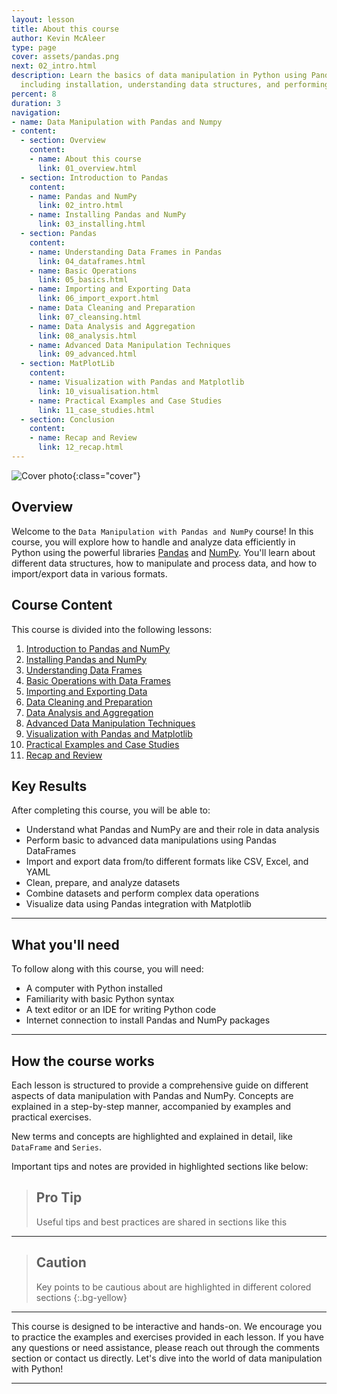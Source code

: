 ```yaml
---
layout: lesson
title: About this course
author: Kevin McAleer
type: page
cover: assets/pandas.png
next: 02_intro.html
description: Learn the basics of data manipulation in Python using Pandas and NumPy,
  including installation, understanding data structures, and performing data operations.
percent: 8
duration: 3
navigation:
- name: Data Manipulation with Pandas and Numpy
- content:
  - section: Overview
    content:
    - name: About this course
      link: 01_overview.html
  - section: Introduction to Pandas
    content:
    - name: Pandas and NumPy
      link: 02_intro.html
    - name: Installing Pandas and NumPy
      link: 03_installing.html
  - section: Pandas
    content:
    - name: Understanding Data Frames in Pandas
      link: 04_dataframes.html
    - name: Basic Operations
      link: 05_basics.html
    - name: Importing and Exporting Data
      link: 06_import_export.html
    - name: Data Cleaning and Preparation
      link: 07_cleansing.html
    - name: Data Analysis and Aggregation
      link: 08_analysis.html
    - name: Advanced Data Manipulation Techniques
      link: 09_advanced.html
  - section: MatPlotLib
    content:
    - name: Visualization with Pandas and Matplotlib
      link: 10_visualisation.html
    - name: Practical Examples and Case Studies
      link: 11_case_studies.html
  - section: Conclusion
    content:
    - name: Recap and Review
      link: 12_recap.html
---
```



![Cover photo]({{page.cover}}){:class="cover"}

## Overview

Welcome to the `Data Manipulation with Pandas and NumPy` course! In this course, you will explore how to handle and analyze data efficiently in Python using the powerful libraries [Pandas](/resources/glossary#pandas) and [NumPy](/resources/glossary#numpy). You'll learn about different data structures, how to manipulate and process data, and how to import/export data in various formats.

## Course Content

This course is divided into the following lessons:

1. [Introduction to Pandas and NumPy](02_intro)
2. [Installing Pandas and NumPy](03_installing)
3. [Understanding Data Frames](04_dataframes)
4. [Basic Operations with Data Frames](05_basics)
5. [Importing and Exporting Data](06_import_export)
6. [Data Cleaning and Preparation](07_cleansing)
7. [Data Analysis and Aggregation](08_analysis)
8. [Advanced Data Manipulation Techniques](09_advanced)
9. [Visualization with Pandas and Matplotlib](10_visualisation)
10. [Practical Examples and Case Studies](11_case_studies)
11. [Recap and Review](12_recap)

## Key Results

After completing this course, you will be able to:

* Understand what Pandas and NumPy are and their role in data analysis
* Perform basic to advanced data manipulations using Pandas DataFrames
* Import and export data from/to different formats like CSV, Excel, and YAML
* Clean, prepare, and analyze datasets
* Combine datasets and perform complex data operations
* Visualize data using Pandas integration with Matplotlib

---

## What you'll need

To follow along with this course, you will need:

* A computer with Python installed
* Familiarity with basic Python syntax
* A text editor or an IDE for writing Python code
* Internet connection to install Pandas and NumPy packages

---

## How the course works

Each lesson is structured to provide a comprehensive guide on different aspects of data manipulation with Pandas and NumPy. Concepts are explained in a step-by-step manner, accompanied by examples and practical exercises.

New terms and concepts are highlighted and explained in detail, like `DataFrame` and `Series`.

Important tips and notes are provided in highlighted sections like below:

> ## Pro Tip
>
> Useful tips and best practices are shared in sections like this

---

> ## Caution
>
> Key points to be cautious about are highlighted in different colored sections
{:.bg-yellow}

---

This course is designed to be interactive and hands-on. We encourage you to practice the examples and exercises provided in each lesson. If you have any questions or need assistance, please reach out through the comments section or contact us directly. Let's dive into the world of data manipulation with Python!

---
